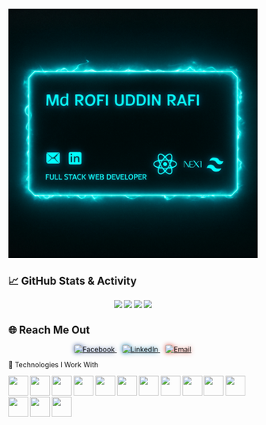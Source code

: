 

![Banner](./banner.png)



## 📈 GitHub Stats & Activity

<p align="center">
  <img src="https://github-readme-stats.vercel.app/api?username=Rafi024124&show_icons=true&theme=radical" />
  <img src="https://github-readme-stats.vercel.app/api/top-langs/?username=Rafi024124&layout=compact&theme=radical" />
  <img src="https://github-readme-streak-stats.herokuapp.com/?user=Rafi024124&theme=radical" />
  <img src="https://github-readme-activity-graph.cyclic.app/graph?username=Rafi024124&theme=react-dark" />
</p>



## 🌐 Reach Me Out

<p align="center">
  <a href="https://www.facebook.com/Moahammad.Rafii?mibextid=wwXIfr&rdid=BWElufhFothxpsol&share_url=https%3A%2F%2Fwww.facebook.com%2Fshare%2F1ZncwRC3D9%2F%3Fmibextid%3DwwXIfr#" target="_blank">
    <img src="https://img.icons8.com/fluency/96/000000/facebook-new.png" alt="Facebook" style="filter: drop-shadow(0 0 5px #3b5998);" />
  </a>
  &nbsp;&nbsp;
  <a href="https://www.linkedin.com/in/mdrofiuddin/" target="_blank">
    <img src="https://img.icons8.com/fluency/96/000000/linkedin.png" alt="LinkedIn" style="filter: drop-shadow(0 0 5px #0e76a8);" />
  </a>
  &nbsp;&nbsp;
  <a href="mailto:md.rafi888444@gmail.com">
    <img src="https://img.icons8.com/fluency/96/000000/gmail-new.png" alt="Email" style="filter: drop-shadow(0 0 5px #d44638);" />
  </a>
</p>




🚀 Technologies I Work With
<p align="left"> <!-- Frontend --> <img src="https://cdn.jsdelivr.net/gh/devicons/devicon/icons/html5/html5-original.svg" width="40" height="40"/> <img src="https://cdn.jsdelivr.net/gh/devicons/devicon/icons/css3/css3-original.svg" width="40" height="40"/> <img src="https://cdn.jsdelivr.net/gh/devicons/devicon/icons/javascript/javascript-original.svg" width="40" height="40"/> <img src="https://cdn.jsdelivr.net/gh/devicons/devicon/icons/react/react-original.svg" width="40" height="40"/> <img src="https://cdn.jsdelivr.net/gh/devicons/devicon/icons/nextjs/nextjs-original.svg" width="40" height="40"/> <img src="https://www.vectorlogo.zone/logos/tailwindcss/tailwindcss-icon.svg" width="40" height="40"/> <!-- Backend --> <img src="https://cdn.jsdelivr.net/gh/devicons/devicon/icons/nodejs/nodejs-original.svg" width="40" height="40"/> <img src="https://cdn.jsdelivr.net/gh/devicons/devicon/icons/express/express-original.svg" width="40" height="40"/> <img src="https://cdn.jsdelivr.net/gh/devicons/devicon/icons/mongodb/mongodb-original.svg" width="40" height="40"/> <img src="https://www.vectorlogo.zone/logos/firebase/firebase-icon.svg" width="40" height="40"/> <!-- Languages --> <img src="https://cdn.jsdelivr.net/gh/devicons/devicon/icons/c/c-original.svg" width="40" height="40"/> <img src="https://cdn.jsdelivr.net/gh/devicons/devicon/icons/cplusplus/cplusplus-original.svg" width="40" height="40"/> <img src="https://cdn.jsdelivr.net/gh/devicons/devicon/icons/python/python-original.svg" width="40" height="40"/> <img src="https://cdn.jsdelivr.net/gh/devicons/devicon/icons/java/java-original.svg" width="40" height="40"/> </p>
